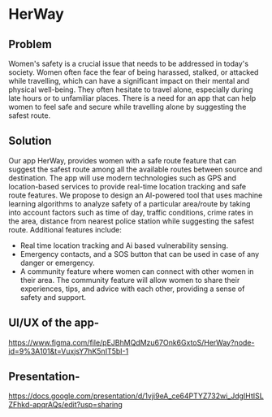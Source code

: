 # HerWay
## Problem
Women's safety is a crucial issue that needs to be addressed in today's society. Women often face the fear of being harassed, stalked, or attacked while travelling, which can have a significant impact on their mental and physical well-being. They often hesitate to travel alone, especially during late hours or to unfamiliar places. There is a need for an app that can help women to feel safe and secure while travelling alone by suggesting the safest route.
## Solution
Our app HerWay, provides women with a safe route feature that can suggest the safest route among all the available routes between source and destination. The app will use modern technologies such as GPS and location-based services to provide real-time location tracking and safe route features.
We propose to design an AI-powered tool that uses machine learning algorithms to analyze safety of a particular area/route by taking into account factors such as time of day, traffic conditions, crime rates in the area, distance from nearest police station while suggesting the safest route. Additional features include:
* Real time location tracking and Ai based vulnerability sensing.
* Emergency contacts, and a SOS button that can be used in case of any danger or emergency.
* A community feature where women can connect with other women in their area. The community feature will allow women to share their experiences, tips, and advice with each other, providing a sense of safety and support.
## UI/UX of the app-
https://www.figma.com/file/pEJBhMQdMzu67Onk6GxtoS/HerWay?node-id=9%3A101&t=VuxjsY7hK5nIT5bI-1
## Presentation-
https://docs.google.com/presentation/d/1vji9eA_ce64PTYZ732wi_JdgIHtISLZFhkd-apqrAQs/edit?usp=sharing
